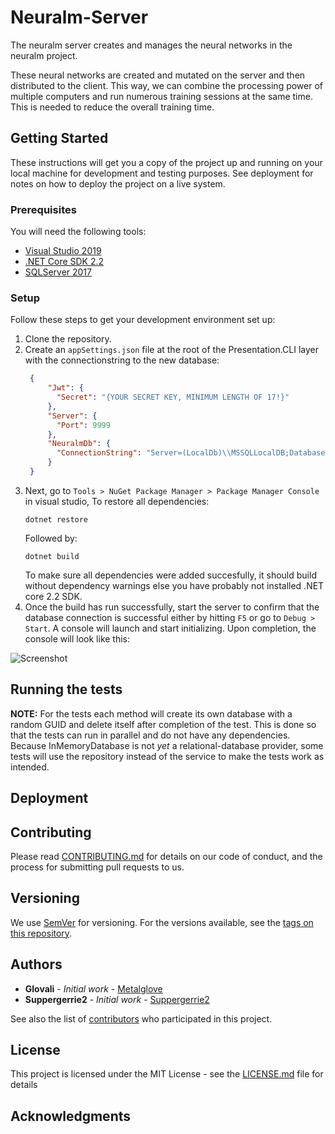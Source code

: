 # Neuralm-Server

The neuralm server creates and manages the neural networks in the neuralm project.

These neural networks are created and mutated on the server and then distributed to the client. This way, we can combine the processing power of multiple computers and run numerous training sessions at the same time.
This is needed to reduce the overall training time.

## Getting Started

These instructions will get you a copy of the project up and running on your local machine for development and testing purposes. See deployment for notes on how to deploy the project on a live system.

### Prerequisites
You will need the following tools:

* [Visual Studio 2019](https://www.visualstudio.com/downloads/)
* [.NET Core SDK 2.2](https://www.microsoft.com/net/download/dotnet-core/2.2)
* [SQLServer 2017](https://www.microsoft.com/nl-nl/sql-server/sql-server-downloads)


### Setup
Follow these steps to get your development environment set up:

  1. Clone the repository.
  2. Create an `appSettings.json` file at the root of the Presentation.CLI layer with the connectionstring to the new database:
     ```json
      {
          "Jwt": {
            "Secret": "{YOUR SECRET KEY, MINIMUM LENGTH OF 17!}" 
          },
          "Server": {
            "Port": 9999
          },
          "NeuralmDb": {
            "ConnectionString": "Server=(LocalDb)\\MSSQLLocalDB;Database=NeuralmDbContext;Trusted_Connection=True;MultipleActiveResultSets=true"
          } 
      }
     ```
  3. Next, go to `Tools > NuGet Package Manager > Package Manager Console` in visual studio, To restore all dependencies:
     ```
     dotnet restore
     ```
     Followed by:
     ```
     dotnet build
     ```
     To make sure all dependencies were added succesfully, it should build without dependency warnings else you have probably not installed .NET core 2.2 SDK.
  4. Once the build has run successfully, start the server to confirm that the database connection is successful either by hitting `F5` or go to `Debug > Start`. A console will launch and start initializing. Upon completion, the console will look like this:
  
 ![Screenshot](https://github.com/neuralm/Neuralm-Server/blob/master/docs/images/Successful%20installation.png?raw=true)

## Running the tests

**NOTE:** For the tests each method will create its own database with a random GUID and delete itself after completion of the test. This is done so that the tests can run in parallel and do not have any dependencies. Because InMemoryDatabase is not *yet* a relational-database provider, some tests will use the repository instead of the service to make the tests work as intended.

## Deployment

## Contributing

Please read [CONTRIBUTING.md](CONTRIBUTING.md) for details on our code of conduct, and the process for submitting pull requests to us.

## Versioning

We use [SemVer](http://semver.org/) for versioning. For the versions available, see the [tags on this repository](https://github.com/neuralm/Neuralm-Server/tags). 

## Authors

* **Glovali** - *Initial work* - [Metalglove](https://github.com/metalglove)
* **Suppergerrie2** - *Initial work* - [Suppergerrie2](https://github.com/suppergerrie2)

See also the list of [contributors](https://github.com/neuralm/Neuralm-Server/contributors) who participated in this project.

## License

This project is licensed under the MIT License - see the [LICENSE.md](LICENSE.md) file for details

## Acknowledgments
